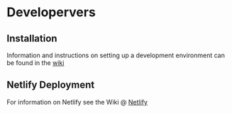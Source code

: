 # Developervers

## Installation

Information and instructions on setting up a development environment can be found in the [wiki](https://github.com/SEI-39/developerverse/wiki/Development-Environment)

## Netlify Deployment

For information on Netlify see the Wiki @ [Netlify](https://github.com/SEI-39/developerverse/wiki/Deployed-via-Netlify)
